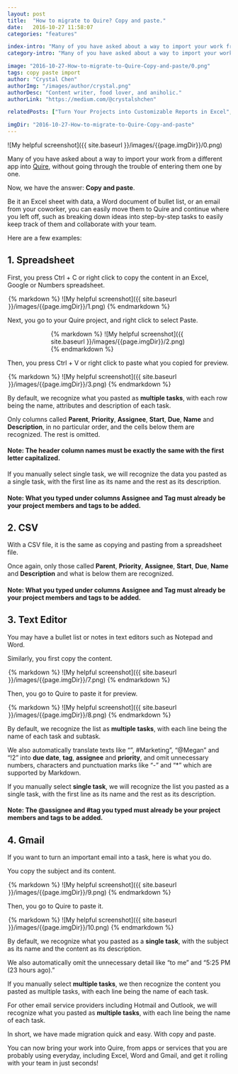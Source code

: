 ```yaml
---
layout: post
title:  "How to migrate to Quire? Copy and paste."
date:   2016-10-27 11:58:07
categories: "features"

index-intro: "Many of you have asked about a way to import your work from a different app into Quire, without going through the trouble of entering them one by one. Now, we have the answer: Copy and paste. Be it an Excel sheet with data, a Word document of bullet list, or an email from your coworker, you can easily move them to Quire and continue where you left off..."
category-intro: "Many of you have asked about a way to import your work from a different app into Quire, without going through the trouble of entering them one by one..."

image: "2016-10-27-How-to-migrate-to-Quire-Copy-and-paste/0.png"
tags: copy paste import
author: "Crystal Chen"
authorImg: "/images/author/crystal.png"
authorDesc: "Content writer, food lover, and aniholic."
authorLink: "https://medium.com/@crystalshchen"

relatedPosts: ["Turn Your Projects into Customizable Reports in Excel", "We’re not Facebook. So why Like?"]

imgDir: "2016-10-27-How-to-migrate-to-Quire-Copy-and-paste"
---
```



![My helpful screenshot]({{ site.baseurl }}/images/{{page.imgDir}}/0.png)

Many of you have asked about a way to import your work from a different app into [Quire](https://quire.io/), without going through the trouble of entering them one by one.

Now, we have the answer: **Copy and paste**.

Be it an Excel sheet with data, a Word document of bullet list, or an email from your coworker, you can easily move them to Quire and continue where you left off, such as breaking down ideas into step-by-step tasks to easily keep track of them and collaborate with your team.

Here are a few examples:

## 1. Spreadsheet

First, you press Ctrl + C or right click to copy the content in an Excel, Google or Numbers spreadsheet.

<div style="max-width: 500px; max-height: 197px; margin: 0 auto;">
{% markdown %}
![My helpful screenshot]({{ site.baseurl }}/images/{{page.imgDir}}/1.png)
{% endmarkdown %}
</div>

Next, you go to your Quire project, and right click to select Paste.

<div style="max-width: 308px; max-height: 171px; margin: 0 auto;">
{% markdown %}
![My helpful screenshot]({{ site.baseurl }}/images/{{page.imgDir}}/2.png)
{% endmarkdown %}
</div>

Then, you press Ctrl + V or right click to paste what you copied for preview.

<div style="max-width: 500px; max-height: 438px; margin: 0 auto;">
{% markdown %}
![My helpful screenshot]({{ site.baseurl }}/images/{{page.imgDir}}/3.png)
{% endmarkdown %}
</div>

By default, we recognize what you pasted as **multiple tasks**, with each row being the name, attributes and description of each task.

Only columns called **Parent**, **Priority**, **Assignee**, **Start**, **Due**, **Name** and **Description**, in no particular order, and the cells below them are recognized. The rest is omitted.

#### Note: The header column names must be exactly the same with the first letter capitalized.



If you manually select single task, we will recognize the data you pasted as a single task, with the first line as its name and the rest as its description.

#### Note: What you typed under columns Assignee and Tag must already be your project members and tags to be added.

## 2. CSV

With a CSV file, it is the same as copying and pasting from a spreadsheet file.

Once again, only those called **Parent**, **Priority**, **Assignee**, **Start**, **Due**, **Name** and **Description** and what is below them are recognized.

#### Note: What you typed under columns Assignee and Tag must already be your project members and tags to be added.

## 3. Text Editor

You may have a bullet list or notes in text editors such as Notepad and Word.

Similarly, you first copy the content.

<div style="max-width: 500px; max-height: 236px; margin: 0 auto;">
{% markdown %}
![My helpful screenshot]({{ site.baseurl }}/images/{{page.imgDir}}/7.png)
{% endmarkdown %}
</div>

Then, you go to Quire to paste it for preview.

<div style="max-width: 500px; max-height: 438px; margin: 0 auto;">
{% markdown %}
![My helpful screenshot]({{ site.baseurl }}/images/{{page.imgDir}}/8.png)
{% endmarkdown %}
</div>

By default, we recognize the list as **multiple tasks**, with each line being the name of each task and subtask.

We also automatically translate texts like “<tomorrow>”, #Marketing”, “@Megan” and “!2” into **due date**, **tag**, **assignee** and **priority**, and omit unnecessary numbers, characters and punctuation marks like “-” and “*” which are supported by Markdown.

If you manually select **single task**, we will recognize the list you pasted as a single task, with the first line as its name and the rest as its description.

#### Note: The @assignee and #tag you typed must already be your project members and tags to be added.

## 4. Gmail

If you want to turn an important email into a task, here is what you do.

You copy the subject and its content.

<div style="max-width: 500px; max-height: 217px; margin: 0 auto;">
{% markdown %}
![My helpful screenshot]({{ site.baseurl }}/images/{{page.imgDir}}/9.png)
{% endmarkdown %}
</div>

Then, you go to Quire to paste it.

<div style="max-width: 500px; max-height: 438px; margin: 0 auto;">
{% markdown %}
![My helpful screenshot]({{ site.baseurl }}/images/{{page.imgDir}}/10.png)
{% endmarkdown %}
</div>

By default, we recognize what you pasted as a **single task**, with the subject as its name and the content as its description.

We also automatically omit the unnecessary detail like “to me” and “5:25 PM (23 hours ago).”

If you manually select **multiple tasks**, we then recognize the content you pasted as multiple tasks, with each line being the name of each task.

For other email service providers including Hotmail and Outlook, we will recognize what you pasted as **multiple tasks**, with each line being the name of each task.

In short, we have made migration quick and easy. With copy and paste.

You can now bring your work into Quire, from apps or services that you are probably using everyday, including Excel, Word and Gmail, and get it rolling with your team in just seconds!

[jekyll]:      http://jekyllrb.com
[jekyll-gh]:   https://github.com/jekyll/jekyll
[jekyll-help]: https://github.com/jekyll/jekyll-help
